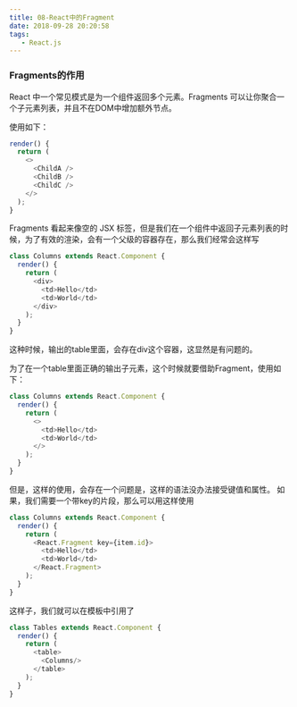 ```yaml
---
title: 08-React中的Fragment
date: 2018-09-28 20:20:58
tags:
   - React.js
---
```


### Fragments的作用

React 中一个常见模式是为一个组件返回多个元素。Fragments 可以让你聚合一个子元素列表，并且不在DOM中增加额外节点。

使用如下：
``` js
render() {                      
  return (                      
    <>                          
      <ChildA />                
      <ChildB />                
      <ChildC />                
    </>                         
  );                            
}   
```
Fragments 看起来像空的 JSX 标签，但是我们在一个组件中返回子元素列表的时候，为了有效的渲染，会有一个父级的容器存在，那么我们经常会这样写

``` js
class Columns extends React.Component {
  render() {
    return (
      <div>
        <td>Hello</td>
        <td>World</td>
      </div>
    );
  }
}
```

这种时候，输出的table里面，会存在div这个容器，这显然是有问题的。

为了在一个table里面正确的输出子元素，这个时候就要借助Fragment，使用如下：
``` js
class Columns extends React.Component {
  render() {
    return (
      <>
        <td>Hello</td>
        <td>World</td>
      </>
    );
  }
}
```

但是，这样的使用，会存在一个问题是，这样的语法没办法接受键值和属性。
如果，我们需要一个带key的片段，那么可以用这样使用

``` js
class Columns extends React.Component {
  render() {
    return (
      <React.Fragment key={item.id}>
        <td>Hello</td>
        <td>World</td>
      </React.Fragment>
    );
  }
}
```

这样子，我们就可以在模板中引用了
``` js
class Tables extends React.Component {
  render() {
    return (
      <table>
        <Columns/>
      </table>
    );
  }
}
```